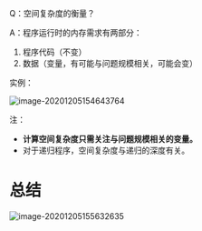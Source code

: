 Q：空间复杂度的衡量？

A：程序运行时的内存需求有两部分：

1.  程序代码（不变）
2.  数据（变量，有可能与问题规模相关，可能会变）



实例：

![image-20201205154643764](https://gitee.com/llillz/images/raw/master/image-20201205154643764.png)



注：

-   **计算空间复杂度只需关注与问题规模相关的变量。**
-   对于递归程序，空间复杂度与递归的深度有关。



# 总结

![image-20201205155632635](https://gitee.com/llillz/images/raw/master/image-20201205155632635.png)